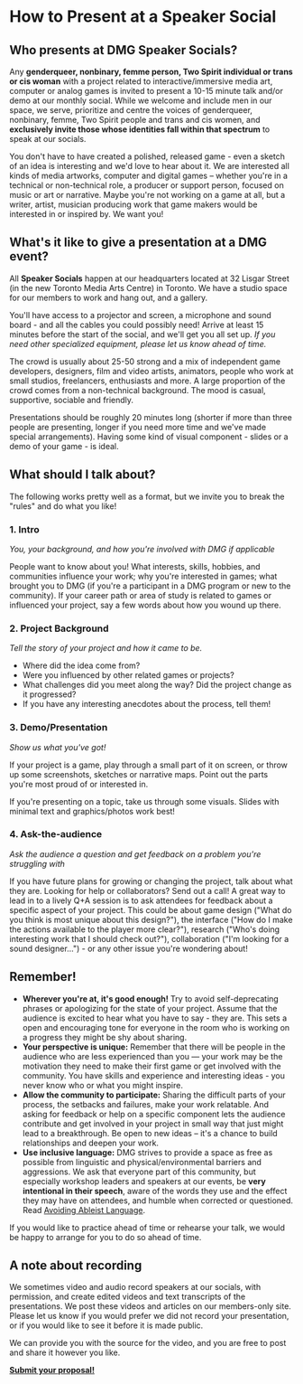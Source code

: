 # How to Present at a Speaker Social

## Who presents at DMG Speaker Socials?

Any **genderqueer, nonbinary, femme person, Two Spirit individual or trans or cis woman** with a project related to interactive/immersive media art, computer or analog games is invited to present a 10-15 minute talk and/or demo at our monthly social. While we welcome and include men in our space, we serve, prioritize and centre the voices of genderqueer, nonbinary, femme, Two Spirit people and trans and cis women, and **exclusively invite those whose identities fall within that spectrum** to speak at our socials.

You don't have to have created a polished, released game - even a sketch of an idea is interesting and we'd love to hear about it. We are interested all kinds of media artworks, computer and digital games – whether you're in a technical or non-technical role, a producer or support person, focused on music or art or narrative. Maybe you're not working on a game at all, but a writer, artist, musician producing work that game makers would be interested in or inspired by. We want you!

## What's it like to give a presentation at a DMG event?

All **Speaker Socials** happen at our headquarters located at 32 Lisgar Street \(in the new Toronto Media Arts Centre\) in Toronto. We have a studio space for our members to work and hang out, and a gallery.

You'll have access to a projector and screen, a microphone and sound board - and all the cables you could possibly need! Arrive at least 15 minutes before the start of the social, and we'll get you all set up. _If you need other specialized equipment, please let us know ahead of time._

The crowd is usually about 25-50 strong and a mix of independent game developers, designers, film and video artists, animators, people who work at small studios, freelancers, enthusiasts and more. A large proportion of the crowd comes from a non-technical background. The mood is casual, supportive, sociable and friendly.

Presentations should be roughly 20 minutes long \(shorter if more than three people are presenting, longer if you need more time and we've made special arrangements\). Having some kind of visual component - slides or a demo of your game - is ideal.

## What should I talk about?

The following works pretty well as a format, but we invite you to break the "rules" and do what you like!

### 1. Intro

_You, your background, and how you're involved with DMG if applicable_

People want to know about you! What interests, skills, hobbies, and communities influence your work; why you're interested in games; what brought you to DMG \(if you're a participant in a DMG program or new to the community\). If your career path or area of study is related to games or influenced your project, say a few words about how you wound up there.

### 2. Project Background

_Tell the story of your project and how it came to be._

* Where did the idea come from? 
* Were you influenced by other related games or projects? 
* What challenges did you meet along the way? Did the project change as it progressed? 
* If you have any interesting anecdotes about the process, tell them!

### 3. Demo/Presentation

_Show us what you've got!_

If your project is a game, play through a small part of it on screen, or throw up some screenshots, sketches or narrative maps. Point out the parts you're most proud of or interested in.

If you're presenting on a topic, take us through some visuals. Slides with minimal text and graphics/photos work best!

### 4. Ask-the-audience

_Ask the audience a question and get feedback on a problem you're struggling with_

If you have future plans for growing or changing the project, talk about what they are. Looking for help or collaborators? Send out a call! A great way to lead in to a lively Q+A session is to ask attendees for feedback about a specific aspect of your project. This could be about game design \("What do you think is most unique about this design?"\), the interface \("How do I make the actions available to the player more clear?"\), research \("Who's doing interesting work that I should check out?"\), collaboration \("I'm looking for a sound designer…"\) - or any other issue you're wondering about!

## Remember!

* **Wherever you're at, it's good enough!** Try to avoid self-deprecating phrases or apologizing for the state of your project. Assume that the audience is excited to hear what you have to say - they are. This sets a open and encouraging tone for everyone in the room who is working on a progress they might be shy about sharing.
* **Your perspective is unique:** Remember that there will be people in the audience who are less experienced than you — your work may be the motivation they need to make their first game or get involved with the community. You have skills and experience and interesting ideas - you never know who or what you might inspire.
* **Allow the community to participate:** Sharing the difficult parts of your process, the setbacks and failures, make your work relatable. And asking for feedback or help on a specific component lets the audience contribute and get involved in your project in small way that just might lead to a breakthrough. Be open to new ideas – it's a chance to build relationships and deepen your work.
* **Use inclusive language:** DMG strives to provide a space as free as possible from linguistic and physical/environmental barriers and aggressions. We ask that everyone part of this community, but especially workshop leaders and speakers at our events, be **very intentional in their speech**, aware of the words they use and the effect they may have on attendees, and humble when corrected or questioned. Read [Avoiding Ableist Language](/community-guidelines/avoiding-ableist-language.md).

If you would like to practice ahead of time or rehearse your talk, we would be happy to arrange for you to do so ahead of time.

## A note about recording

We sometimes video and audio record speakers at our socials, with permission, and create edited videos and text transcripts of the presentations. We post these videos and articles on our members-only site. Please let us know if you would prefer we did not record your presentation, or if you would like to see it before it is made public.

We can provide you with the source for the video, and you are free to post and share it however you like.

[**Submit your proposal!**](https://dmg.to/applications/speaker-social)

